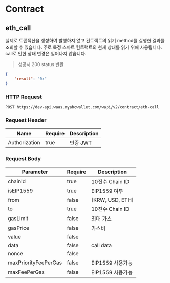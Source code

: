 # Contract
## eth_call

실제로 트랜잭션을 생성하여 발행하지 않고 컨트랙트의 읽기 method를 실행한 결과를 조회할 수 있습니다. 
주로 특정 스마트 컨트랙트의 현재 상태를 읽기 위해 사용됩니다. 
call로 인한 상태 변경은 일어나지 않습니다.

> 성공시 200 status 반환

```json
{
    "result": "0x"
}
```

### HTTP Request

`POST https://dev-api.waas.myabcwallet.com/wapi/v2/contract/eth-call`

### Request Header

Name | Require | Description
--------- | ------- | -----------
Authorization | true | 인증 JWT

### Request Body

Parameter | Require | Description
--------- | ------- | -----------
chainId | true | 10진수 Chain ID
isEIP1559 | true | EIP1559 여부
from | false | [KRW, USD, ETH]
to | true | 10진수 Chain ID
gasLimit | false | 최대 가스
gasPrice | false | 가스비
value | false |
data | false | call data
nonce | false | 
maxPriorityFeePerGas | false | EIP1559 사용가능
maxFeePerGas | false | EIP1559 사용가능